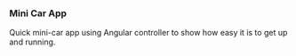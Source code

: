 ### Mini Car App

Quick mini-car app using Angular controller to show how easy it is to get up and running.